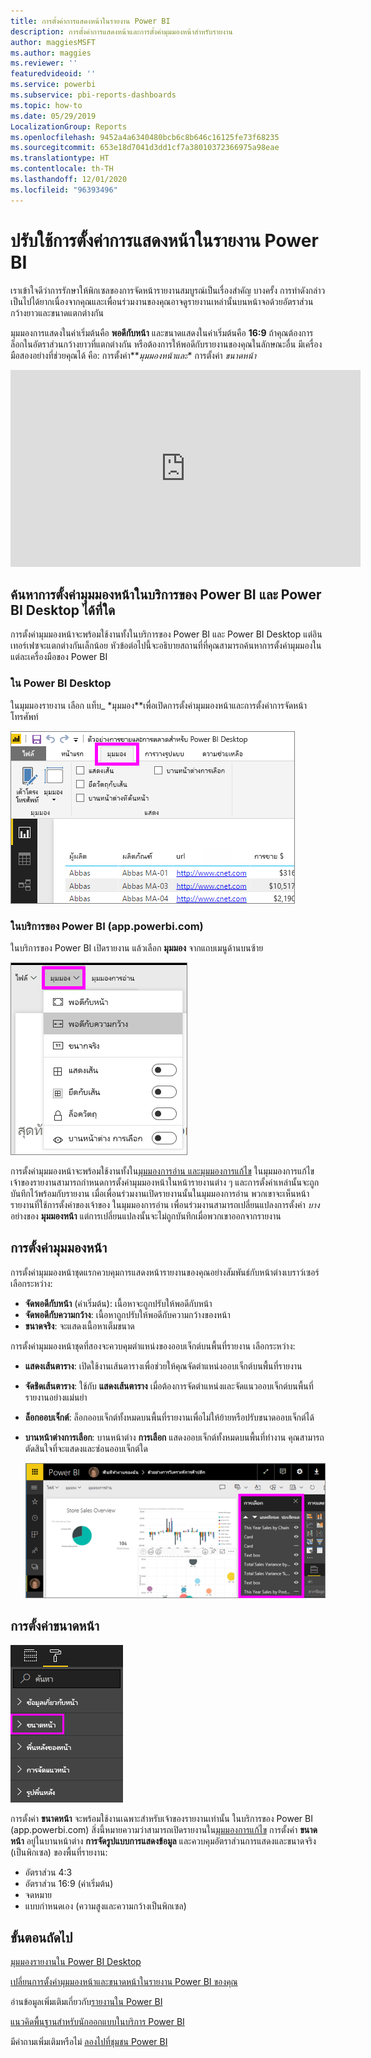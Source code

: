 ```yaml
---
title: การตั้งค่าการแสดงหน้าในรายงาน Power BI
description: การตั้งค่าการแสดงหน้าและการตั้งค่ามุมมองหน้าสำหรับรายงาน
author: maggiesMSFT
ms.author: maggies
ms.reviewer: ''
featuredvideoid: ''
ms.service: powerbi
ms.subservice: pbi-reports-dashboards
ms.topic: how-to
ms.date: 05/29/2019
LocalizationGroup: Reports
ms.openlocfilehash: 9452a4a6340480bcb6c8b646c16125fe73f68235
ms.sourcegitcommit: 653e18d7041d3dd1cf7a38010372366975a98eae
ms.translationtype: HT
ms.contentlocale: th-TH
ms.lasthandoff: 12/01/2020
ms.locfileid: "96393496"
---
```

# <a name="apply-page-display-settings-in-a-power-bi-report"></a>ปรับใช้การตั้งค่าการแสดงหน้าในรายงาน Power BI
เราเข้าใจดีว่าการรักษาให้พิกเซลของการจัดหน้ารายงานสมบูรณ์เป็นเรื่องสำคัญ บางครั้ง การทำดังกล่าวเป็นไปได้ยากเนื่องจากคุณและเพื่อนร่วมงานของคุณอาจดูรายงานเหล่านั้นบนหน้าจอด้วยอัตราส่วนกว้างยาวและขนาดแตกต่างกัน 

มุมมองการแสดงในค่าเริ่มต้นคือ **พอดีกับหน้า** และขนาดแสดงในค่าเริ่มต้นคือ **16:9** ถ้าคุณต้องการล็อกในอัตราส่วนกว้างยาวที่แตกต่างกัน  หรือต้องการให้พอดีกับรายงานของคุณในลักษณะอื่น มีเครื่องมือสองอย่างที่ช่วยคุณได้ คือ: การตั้งค่า**_มุมมองหน้าและ_* การตั้งค่า _*_ขนาดหน้า_*_


<iframe width="560" height="315" src="https://www.youtube.com/embed/5tg-OXzxe2g" frameborder="0" allowfullscreen></iframe>


## <a name="where-to-find-page-view-settings-in-the-power-bi-service-and-power-bi-desktop"></a>ค้นหาการตั้งค่ามุมมองหน้าในบริการของ Power BI และ Power BI Desktop ได้ที่ใด
การตั้งค่ามุมมองหน้าจะพร้อมใช้งานทั้งในบริการของ Power BI และ Power BI Desktop แต่อินเทอร์เฟซจะแตกต่างกันเล็กน้อย หัวข้อต่อไปนี้จะอธิบายสถานที่ที่คุณสามารถค้นหาการตั้งค่ามุมมองในแต่ละเครื่องมือของ Power BI

### <a name="in-power-bi-desktop"></a>ใน Power BI Desktop
ในมุมมองรายงาน เลือก แท็บ_ *มุมมอง**เพื่อเปิดการตั้งค่ามุมมองหน้าและการตั้งค่าการจัดหน้าโทรศัพท์

  ![การตั้งค่ามุมมองหน้า Desktop](media/power-bi-report-display-settings/power-bi-desktop-view-settings.png)

### <a name="in-the-power-bi-service-apppowerbicom"></a>ในบริการของ Power BI (app.powerbi.com)
ในบริการของ Power BI เปิดรายงาน แล้วเลือก **มุมมอง** จากแถบเมนูด้านบนซ้าย

![การตั้งค่ามุมมองหน้าบริการ](media/power-bi-report-display-settings/power-bi-change-page-view.png)

การตั้งค่ามุมมองหน้าจะพร้อมใช้งานทั้งใน[มุมมองการอ่าน และมุมมองการแก้ไข](../consumer/end-user-reading-view.md) ในมุมมองการแก้ไข เจ้าของรายงานสามารถกำหนดการตั้งค่ามุมมองหน้าในหน้ารายงานต่าง ๆ และการตั้งค่าเหล่านั้นจะถูกบันทึกไว้พร้อมกับรายงาน เมื่อเพื่อนร่วมงานเปิดรายงานนั้นในมุมมองการอ่าน พวกเขาจะเห็นหน้ารายงานที่ใช้การตั้งค่าของเจ้าของ ในมุมมองการอ่าน เพื่อนร่วมงานสามารถเปลี่ยนแปลงการตั้งค่า *บาง* อย่างของ **มุมมองหน้า** แต่การเปลี่ยนแปลงนั้นจะไม่ถูกบันทึกเมื่อพวกเขาออกจากรายงาน

## <a name="page-view-settings"></a>การตั้งค่ามุมมองหน้า
การตั้งค่ามุมมองหน้าชุดแรกควบคุมการแสดงหน้ารายงานของคุณอย่างสัมพันธ์กับหน้าต่างเบราว์เซอร์ เลือกระหว่าง:

* **จัดพอดีกับหน้า** (ค่าเริ่มต้น): เนื้อหาจะถูกปรับให้พอดีกับหน้า
* **จัดพอดีกับความกว้าง**: เนื้อหาถูกปรับให้พอดีกับความกว้างของหน้า
* **ขนาดจริง**: จะแสดงเนื้อหาเต็มขนาด

การตั้งค่ามุมมองหน้าชุดที่สองจะควบคุมตำแหน่งของออบเจ็กต์บนพื้นที่รายงาน เลือกระหว่าง:

* **แสดงเส้นตาราง**: เปิดใช้งานเส้นตารางเพื่อช่วยให้คุณจัดตำแหน่งออบเจ็กต์บนพื้นที่รายงาน
* **จัดชิดเส้นตาราง**: ใช้กับ **แสดงเส้นตาราง** เมื่อต้องการจัดตำแหน่งและจัดแนวออบเจ็กต์บนพื้นที่รายงานอย่างแม่นยำ 
* **ล็อกออบเจ็กต์**: ล็อกออบเจ็กต์ทั้งหมดบนพื้นที่รายงานเพื่อไม่ให้ย้ายหรือปรับขนาดออบเจ็กต์ได้
* **บานหน้าต่างการเลือก**: บานหน้าต่าง **การเลือก** แสดงออบเจ็กต์ทั้งหมดบนพื้นที่ทำงาน คุณสามารถตัดสินใจที่จะแสดงและซ่อนออบเจ็กต์ใด

    ![บานหน้าต่างส่วนที่เลือก](media/power-bi-report-display-settings/power-bi-selection-pane.png)



## <a name="page-size-settings"></a>การตั้งค่าขนาดหน้า
![เปลี่ยนการตั้งค่าขนาดหน้า](media/power-bi-report-display-settings/power-bi-page-size.png)

การตั้งค่า **ขนาดหน้า** จะพร้อมใช้งานเฉพาะสำหรับเจ้าของรายงานเท่านั้น ในบริการของ Power BI (app.powerbi.com) สิ่งนี้หมายความว่าสามารถเปิดรายงานใน[มุมมองการแก้ไข](../consumer/end-user-reading-view.md) การตั้งค่า **ขนาดหน้า** อยู่ในบานหน้าต่าง **การจัดรูปแบบการแสดงข้อมูล** และควบคุมอัตราส่วนการแสดงและขนาดจริง (เป็นพิกเซล) ของพื้นที่รายงาน:   

* อัตราส่วน 4:3
* อัตราส่วน 16:9 (ค่าเริ่มต้น)
* จดหมาย
* แบบกำหนดเอง (ความสูงและความกว้างเป็นพิกเซล)

## <a name="next-steps"></a>ขั้นตอนถัดไป
[มุมมองรายงานใน Power BI Desktop](desktop-report-view.md)

[เปลี่ยนการตั้งค่ามุมมองหน้าและขนาดหน้าในรายงาน Power BI ของคุณ](../consumer/end-user-report-view.md)

อ่านข้อมูลเพิ่มเติมเกี่ยวกับ[รายงานใน Power BI](../consumer/end-user-reports.md)

[แนวคิดพื้นฐานสำหรับนักออกแบบในบริการ Power BI](../fundamentals/service-basic-concepts.md)

มีคำถามเพิ่มเติมหรือไม่ [ลองไปที่ชุมชน Power BI](https://community.powerbi.com/)
